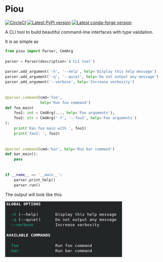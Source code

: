 # Piou  


[![CircleCI](https://circleci.com/gh/Andarius/piou/tree/master.svg?style=shield)](https://app.circleci.com/pipelines/github/Andarius/piou?branch=master)
[![Latest PyPI version](https://img.shields.io/pypi/v/piou?logo=pypi)](https://pypi.python.org/pypi/piou)
[![Latest conda-forge version](https://img.shields.io/conda/vn/conda-forge/piou?logo=conda-forge)](https://anaconda.org/conda-forge/piou)  

A CLI tool to build beautiful command-line interfaces with type validation.

It is as simple as

```python
from piou import Parser, CmdArg

parser = Parser(description='A CLI tool')

parser.add_argument('-h', '--help', help='Display this help message')
parser.add_argument('-q', '--quiet', help='Do not output any message')
parser.add_argument('--verbose', help='Increase verbosity')


@parser.command(cmd='foo',
                help='Run foo command')
def foo_main(
    foo1: int = CmdArg(..., help='Foo arguments'),
    foo2: str = CmdArg('-f', '--foo2', help='Foo arguments')
):
    print('Ran foo main with ', foo1)
    print('foo2: ', foo2)


@parser.command(cmd='bar', help='Run bar command')
def bar_main():
    pass


if __name__ == '__main__':
    parser.print_help()
    parser.run()
```
The output will look like this: 

![example](https://github.com/Andarius/piou/blob/master/docs/example.png?raw=true)

